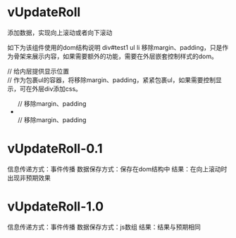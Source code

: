 # vUpdateRoll
添加数据，实现向上滚动或者向下滚动

如下为该组件使用的dom结构说明
div#test1 ul li  移除margin、padding，只是作为骨架来展示内容，如果需要额外的功能，需要在外层嵌套控制样式的dom。
<div class="wrap"> // 给内层提供显示位置
	<div id="test1" class="example"> // 作为包裹ul的容器，将移除margin、padding，紧紧包裹ul，如果需要控制显示，可在外层div添加css。
		<ul> // 移除margin、padding
			<li></li> // 移除margin、padding
		</ul>
	</div>
</div>

# vUpdateRoll-0.1
信息传递方式：事件传播
数据保存方式：保存在dom结构中
结果：在向上滚动时出现非预期效果

# vUpdateRoll-1.0
信息传递方式：事件传播
数据保存方式：js数组
结果：结果与预期相同

